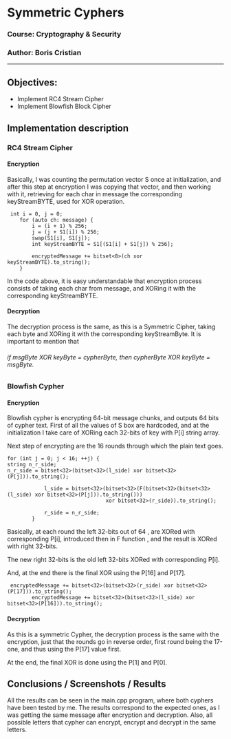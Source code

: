 # Symmetric Cyphers

### Course: Cryptography & Security

### Author: Boris Cristian

----

## Objectives:

* Implement RC4 Stream Cipher
* Implement Blowfish Block Cipher

## Implementation description

### RC4 Stream Cipher

#### Encryption

Basically, I was counting the permutation vector S once at initialization, and after this step
at encryption I was copying that vector, and then working with it, retrieving for each char in message the
corresponding keyStreamBYTE, used for XOR operation.

```
 int i = 0, j = 0;
    for (auto ch: message) {
        i = (i + 1) % 256;
        j = (j + S1[i]) % 256;
        swap(S1[i], S1[j]);
        int keyStreamBYTE = S1[(S1[i] + S1[j]) % 256];

        encryptedMessage += bitset<8>(ch xor keyStreamBYTE).to_string();
    }
```

In the code above, it is easy understandable that encryption process consists of taking each char from
message, and XORing it with the corresponding keyStreamBYTE.

#### Decryption

The decryption process is the same, as this is a Symmetric Cipher, taking each byte and XORing it with
the corresponding keyStreamByte. It is important to mention that

###### if msgByte XOR keyByte = cypherByte, then cypherByte XOR keyByte = msgByte.

### Blowfish Cypher

#### Encryption

Blowfish cypher is encrypting 64-bit message chunks, and outputs 64 bits of cypher text.
First of all the values of S box are hardcoded, and at the initialization I take care of XORing each
32-bits of key with P[i] string array.

Next step of encrypting are the 16 rounds through which the plain text goes.

``` 
for (int j = 0; j < 16; ++j) {
string n_r_side;
n_r_side = bitset<32>(bitset<32>(l_side) xor bitset<32>(P[j])).to_string();

            l_side = bitset<32>(bitset<32>(F(bitset<32>(bitset<32>(l_side) xor bitset<32>(P[j])).to_string()))
                                xor bitset<32>(r_side)).to_string();

            r_side = n_r_side;
        }
```

Basically, at each round the left 32-bits out of 64 , are XORed with corresponding P[i], introduced then
in F function , and the result is XORed with right 32-bits.

The new right 32-bits is the old left 32-bits XORed with corresponding P[i].

And, at the end there is the final XOR using the P[16] and P[17].

```
 encryptedMessage += bitset<32>(bitset<32>(r_side) xor bitset<32>(P[17])).to_string();
        encryptedMessage += bitset<32>(bitset<32>(l_side) xor bitset<32>(P[16])).to_string();
``` 

#### Decryption

As this is a symmetric Cypher, the decryption process is the same with the encryption, just that
the rounds go in reverse order, first round being the 17-one, and thus using the P[17] value first.

At the end, the final XOR is done using the P[1] and P[0].

## Conclusions / Screenshots / Results

All the results can be seen in the main.cpp program, where both cyphers have been tested by me. The results correspond
to the expected ones, as I was getting the same message after encryption and decryption. Also, all possible letters that
cypher can encrypt, encrypt and decrypt in the same letters.